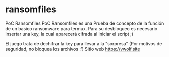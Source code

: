# ransomfiles
PoC Ransomfiles
PoC Ransomfiles es una Prueba de concepto de la función de un basico ransomware para termux.
Para su desbloqueo es necesario insertar una key, la cual aparecerá cifrada al iniciar el script ;)

El juego trata de dechifrar la key para llevar a la "sorpresa"
(Por motivos de seguridad, no bloquea los archivos :')
Sitio web
https://vwolf.site
